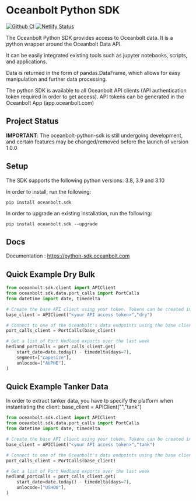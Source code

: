 # Oceanbolt Python SDK

[![Github CI](https://github.com/oceanbolt/oceanbolt-python-sdk/actions/workflows/python-ci.yml/badge.svg)](https://github.com/oceanbolt/oceanbolt-python-sdk/actions)
[![Netlify Status](https://api.netlify.com/api/v1/badges/0c776868-ce00-4c64-a4e1-1817953d3169/deploy-status)](https://app.netlify.com/sites/oceanbolt-python-sdk/deploys)


The Oceanbolt Python SDK provides access to Oceanbolt data. It is a python wrapper around the Oceanbolt Data API.

It can be easily integrated existing tools such as jupyter notebooks, scripts, and applications.

Data is returned in the form of pandas.DataFrame, which allows for easy manipulation and further data processing. 

The python SDK is available to all Oceanbolt API clients (API authentication token required in order to get access). API tokens can be generated in the Oceanbolt App (app.oceanbolt.com)

## Project Status

**IMPORTANT**: The oceanbolt-python-sdk is still undergoing development, and certain features may be changed/removed before the launch of version 1.0.0 

## Setup

The SDK supports the following python versions: 3.8, 3.9 and 3.10

In order to install, run the following:

    pip install oceanbolt.sdk

In order to upgrade an existing installation, run the following:

    pip install oceanbolt.sdk --upgrade
    
## Docs
Documentation : https://python-sdk.oceanbolt.com

## Quick Example Dry Bulk

````python
from oceanbolt.sdk.client import APIClient
from oceanbolt.sdk.data.port_calls import PortCalls
from datetime import date, timedelta

# Create the base API client using your token. Tokens can be created in the Oceanbolt App (app.oceanbolt.com)
base_client = APIClient("<your API access token>","dry")

# Connect to one of the Oceanbolt's data endpoints using the base client object, ie: PortCalls
port_calls_client = PortCalls(base_client)

# Get a list of Port Hedland exports over the last week
hedland_portcalls = port_calls_client.get(
    start_date=date.today() - timedelta(days=7),
    segment=["capesize"],
    unlocode=["AUPHE"],
)

````

## Quick Example Tanker Data
In order to extract tanker data, you have to specify the platform when instantiating the client:
base_client = APIClient("<your API access token>","tank")

````python
from oceanbolt.sdk.client import APIClient
from oceanbolt.sdk.data.port_calls import PortCalls
from datetime import date, timedelta

# Create the base API client using your token. Tokens can be created in the Oceanbolt App (app.oceanbolt.com)
base_client = APIClient("<your API access token>","tank")

# Connect to one of the Oceanbolt's data endpoints using the base client object, ie: PortCalls
port_calls_client = PortCalls(base_client)

# Get a list of Port Hedland exports over the last week
hedland_portcalls = port_calls_client.get(
    start_date=date.today() - timedelta(days=7),
    unlocode=["USHOU"],
)

````